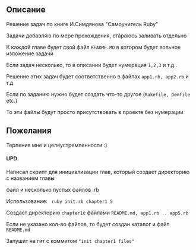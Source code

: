 ## Описание

Решение задач по книге И.Симдянова "Самоучитель Ruby"

Задачи добавляю по мере прохождения, стараюсь заливать отдельно

К каждой главе будет свой файл ```README.MD``` в котором будет вольное изложение задачи

Если задач несколько, то в описании будет нумерация ```1,2,3``` и т.д..

Решение этих задач будет соответственно в файлах ```app1.rb, app2.rb``` и т.д.

Если по заданию нужно будет создать что-то другое (```Rakefile, Gemfile``` etc.)

То эти файлы будут просто присутствовать в проекте без нумерации

## Пожелания

Терпения мне и целеустремленности :)

#### UPD

 Написал скрипт для инициализации глав, который создает директорию с названием главы

 файл и несколько пустых файлов  .rb

 Использование: ``` ruby init.rb chapter1 5```

 Создаст директорию ```chapter1```с файлами ```README.md, app1.rb .. app5.rb```

 Если не указано кол-во файлов, то будет создан каталог и файл ```README.md```

 Запушит на гит с коммитом ```"init chapter1 files"```

